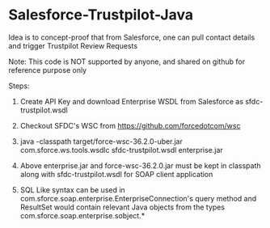 # Salesforce-Trustpilot-Java

Idea is to concept-proof that from Salesforce, one can pull contact details and trigger Trustpilot Review Requests

Note: This code is NOT supported by anyone, and shared on github for reference purpose only


Steps:

1. Create API Key and download Enterprise WSDL from Salesforce as sfdc-trustpilot.wsdl

2. Checkout SFDC's WSC from https://github.com/forcedotcom/wsc

3. java -classpath target/force-wsc-36.2.0-uber.jar com.sforce.ws.tools.wsdlc sfdc-trustpilot.wsdl enterprise.jar

4. Above enterprise.jar and force-wsc-36.2.0.jar must be kept in classpath along with sfdc-trustpilot.wsdl for SOAP client application

5. SQL Like syntax can be used in com.sforce.soap.enterprise.EnterpriseConnection's query method and ResultSet would contain relevant Java objects from the types com.sforce.soap.enterprise.sobject.*
